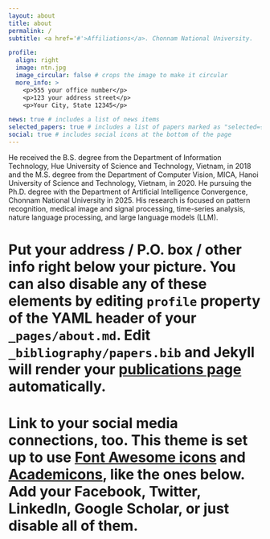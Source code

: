 ```yaml
---
layout: about
title: about
permalink: /
subtitle: <a href='#'>Affiliations</a>. Chonnam National University. 

profile:
  align: right
  image: ntn.jpg
  image_circular: false # crops the image to make it circular
  more_info: >
    <p>555 your office number</p>
    <p>123 your address street</p>
    <p>Your City, State 12345</p>

news: true # includes a list of news items
selected_papers: true # includes a list of papers marked as "selected={true}"
social: true # includes social icons at the bottom of the page
---
```


He received the B.S. degree from the Department of Information Technology, Hue University of Science and Technology, Vietnam, in 2018 and the M.S. degree from the Department of Computer Vision, MICA, Hanoi University of Science and Technology, Vietnam, in 2020. He pursuing the Ph.D. degree with the Department of Artificial Intelligence Convergence, Chonnam National University in 2025. His research is focused on pattern recognition, medical image and signal processing, time-series analysis, nature language processing, and large language models (LLM).

# Put your address / P.O. box / other info right below your picture. You can also disable any of these elements by editing `profile` property of the YAML header of your `_pages/about.md`. Edit `_bibliography/papers.bib` and Jekyll will render your [publications page](/al-folio/publications/) automatically.

# Link to your social media connections, too. This theme is set up to use [Font Awesome icons](https://fontawesome.com/) and [Academicons](https://jpswalsh.github.io/academicons/), like the ones below. Add your Facebook, Twitter, LinkedIn, Google Scholar, or just disable all of them.
